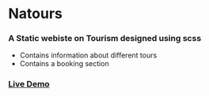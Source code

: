 # Natours
### A Static webiste on Tourism designed using scss
- Contains information about different tours
- Contains a booking section  
### [Live Demo](https://natours-1518.netlify.app/)  

